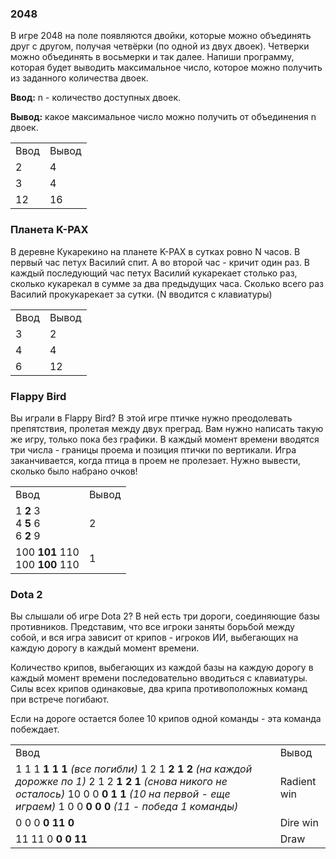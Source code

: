 ### 2048

В игре 2048 на поле появляются двойки, которые можно объединять друг с другом, получая четвёрки (по одной из двух двоек). Четверки можно объединять в восьмерки и так далее. Напиши программу, которая будет выводить максимальное число, которое можно получить из заданного количества двоек.

**Ввод:** n - количество доступных двоек.

**Вывод:** какое максимальное число можно получить от объединения n двоек.

<table>
<tr><td>Ввод</td><td>Вывод</td></tr>
<tr><td>2</td><td>4</td></tr>
<tr><td>3</td><td>4</td></tr>
<tr><td>12</td><td>16</td></tr>
</table>

### Планета K-PAX

В деревне Кукарекино на планете K-PAX в сутках ровно N часов. В первый час петух Василий спит. А во второй час - кричит один раз. В каждый последующий час петух Василий кукарекает столько раз, сколько кукарекал в сумме за два предыдущих часа. Сколько всего раз Василий прокукарекает за сутки. (N вводится с клавиатуры) 

<table>
<tr><td>Ввод</td><td>Вывод</td></tr>
<tr><td>3</td><td>2</td></tr>
<tr><td>4</td><td>4</td></tr>
<tr><td>6</td><td>12</td></tr>
</table>

### Flappy Bird

Вы играли в Flappy Bird? В этой игре птичке нужно преодолевать препятствия, пролетая между двух преград. Вам нужно написать такую же игру, только пока без графики. В каждый момент времени вводятся три числа - границы проема и позиция птички по вертикали. Игра заканчивается, когда птица в проем не пролезает. Нужно вывести, сколько было набрано очков!


<table>
<tr><td>Ввод</td><td>Вывод</td></tr>
<tr><td>
 1 <b>2</b> 3<br>
 4 <b>5</b> 6<br>
 6 <b>2</b> 9<br>
 </td><td>2</td></tr>
<tr><td>
 100 <b>101</b> 110<br>
 100 <b>100</b> 110
 </td><td>1</td></tr>
</table>

### Dota 2

Вы слышали об игре Dota 2? В ней есть три дороги, соединяющие базы противников. Представим, что все игроки заняты борьбой между собой, и вся игра зависит от крипов - игроков ИИ, выбегающих на каждую дорогу в каждый момент времени. 

Количество крипов, выбегающих из каждой базы на каждую дорогу в каждый момент времени последовательно вводиться с клавиатуры. Силы всех крипов одинаковые, два крипа противоположных команд при встрече погибают.

Если на дороге остается более 10 крипов одной команды - эта команда побеждает.

<table>
<tr><td>Ввод</td><td>Вывод</td></tr>
<tr><td>
1 1 1 <b>1 1 1</b> <i>(все погибли)</i>
1 2 1 <b>2 1 2</b> <i>(на каждой дорожке по 1)</i>
2 1 2 <b>1 2 1</b> <i>(снова никого не осталось)</i>
10 0 0 <b>0 1 1</b> <i>(10 на первой - еще играем)</i>
1 0 0 <b>0 0 0</b> <i>(11 - победа 1 команды)</i>
</td>
<td>Radient win</td>
</tr>
<tr><td>
0 0 0 <b>0 11 0</b>
</td><td>Dire win</td></tr>
 <tr><td>
11 11 0 <b>0 0 11</b>
</td><td>Draw</td></tr>
</table>

